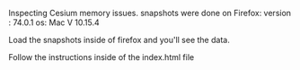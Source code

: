 Inspecting Cesium memory issues. 
snapshots were done on Firefox: 
version : 74.0.1
os: Mac V 10.15.4 


Load the snapshots inside of firefox and you'll see the data. 

Follow the instructions inside of the index.html file
